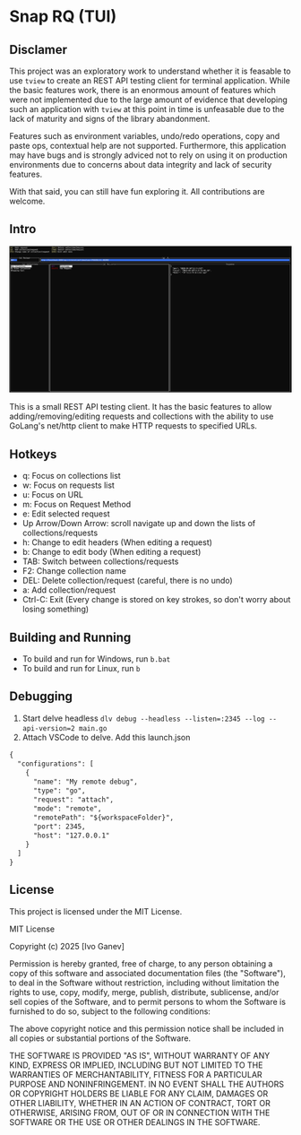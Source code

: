 # Snap RQ (TUI)

## Disclamer

This project was an exploratory work to understand whether it is feasable to use `tview` to create an REST API testing client for terminal application. While the basic features work, there is an enormous amount of features which were not implemented due to the large amount of evidence that developing such an application with `tview` at this point in time is unfeasable due to the lack of maturity and signs of the library abandonment.

Features such as environment variables, undo/redo operations, copy and paste ops, contextual help are not supported. Furthermore, this application may have bugs and is strongly adviced not to rely on using it on production environments due to concerns about data integrity and lack of security features.

With that said, you can still have fun exploring it. All contributions are welcome.

## Intro

![alt text](snapshot.png)

This is a small REST API testing client. It has the basic features to allow adding/removing/editing requests and collections with the ability to use GoLang's net/http client to make HTTP requests to specified URLs.

## Hotkeys

- q: Focus on collections list
- w: Focus on requests list
- u: Focus on URL
- m: Focus on Request Method
- e: Edit selected request
- Up Arrow/Down Arrow: scroll navigate up and down the lists of collections/requests
- h: Change to edit headers (When editing a request)
- b: Change to edit body (When editing a request)
- TAB: Switch between collections/requests
- F2: Change collection name
- DEL: Delete collection/request (careful, there is no undo)
- a: Add collection/request
- Ctrl-C: Exit (Every change is stored on key strokes, so don't worry about losing something)

## Building and Running

- To build and run for Windows, run `b.bat`
- To build and run for Linux, run `b`

## Debugging

1. Start delve headless `dlv debug --headless --listen=:2345 --log --api-version=2 main.go`
2. Attach VSCode to delve. Add this launch.json

```
{
  "configurations": [
    {
      "name": "My remote debug",
      "type": "go",
      "request": "attach",
      "mode": "remote",
      "remotePath": "${workspaceFolder}",
      "port": 2345,
      "host": "127.0.0.1"
    }
  ]
}

```

## License

This project is licensed under the MIT License.

MIT License

Copyright (c) 2025 [Ivo Ganev]

Permission is hereby granted, free of charge, to any person obtaining a copy
of this software and associated documentation files (the "Software"), to deal
in the Software without restriction, including without limitation the rights
to use, copy, modify, merge, publish, distribute, sublicense, and/or sell
copies of the Software, and to permit persons to whom the Software is
furnished to do so, subject to the following conditions:

The above copyright notice and this permission notice shall be included in all
copies or substantial portions of the Software.

THE SOFTWARE IS PROVIDED "AS IS", WITHOUT WARRANTY OF ANY KIND, EXPRESS OR
IMPLIED, INCLUDING BUT NOT LIMITED TO THE WARRANTIES OF MERCHANTABILITY,
FITNESS FOR A PARTICULAR PURPOSE AND NONINFRINGEMENT. IN NO EVENT SHALL THE
AUTHORS OR COPYRIGHT HOLDERS BE LIABLE FOR ANY CLAIM, DAMAGES OR OTHER
LIABILITY, WHETHER IN AN ACTION OF CONTRACT, TORT OR OTHERWISE, ARISING FROM,
OUT OF OR IN CONNECTION WITH THE SOFTWARE OR THE USE OR OTHER DEALINGS IN THE
SOFTWARE.
